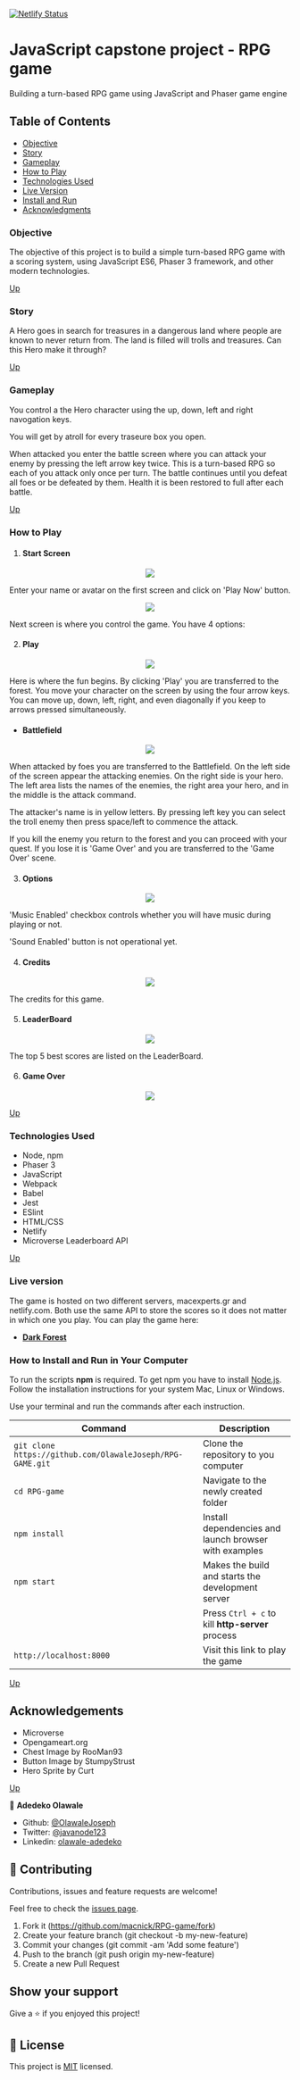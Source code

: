 [![Netlify Status](https://api.netlify.com/api/v1/badges/06f45e3a-b5b3-4e1b-9242-97a5b2ab2a6f/deploy-status)](https://app.netlify.com/sites/pensive-jepsen-64351b/deploys)

# JavaScript capstone project - RPG game

Building a turn-based RPG game using JavaScript and Phaser game engine

## Table of Contents

- [Objective](#Objective)
- [Story](#Story)
- [Gameplay](#Gameplay)
- [How to Play](#How-to-Play)
- [Technologies Used](#Technologies-Used)
- [Live Version](#Live-version)
- [Install and Run](#How-to-Install-and-Run-in-Your-Computer)
- [Acknowledgments](#Acknowledgments)

### Objective

The objective of this project is to build a simple turn-based RPG game with a scoring system, using JavaScript ES6, Phaser 3 framework, and other modern technologies.

[Up](#Table-of-Contents)

### Story

A Hero goes in search for treasures in a dangerous land where people are known to never return from. The land is filled will trolls and treasures. Can this Hero make it through?

[Up](#Table-of-Contents)

### Gameplay

You control a the Hero character using the up, down, left and right navogation keys. 

You will get by atroll for every traseure box you open.

When attacked you enter the battle screen where you can attack your enemy by pressing the left arrow key twice. This is a turn-based RPG so each of you attack only once per turn. The battle continues until you defeat all foes or be defeated by them. Health it is been restored to full after each battle.

[Up](#Table-of-Contents)

### How to Play

1. #### Start Screen

<p align="center">
<img src="screenshots/input.png">
</p>

Enter your name or avatar on the first screen and click on 'Play Now' button.

<p align="center">
<img src="screenshots/title.png">
</p>

Next screen is where you control the game. You have 4 options:

2. #### Play

<p align="center">
<img src="screenshots/world.png">
</p>

Here is where the fun begins. By clicking 'Play' you are transferred to the forest. You move your character on the screen by using the four arrow keys. You can move up, down, left, right, and even diagonally if you keep to arrows pressed simultaneously.

- #### Battlefield

<p align="center">
<img src="screenshots/battle.png">
</p>

When attacked by foes you are transferred to the Battlefield. On the left side of the screen appear the attacking enemies. On the right side is your hero. The left area lists the names of the enemies, the right area your hero, and in the middle is the attack command.

The attacker's name is in yellow letters. By pressing left key you can select the troll enemy then press space/left to commence the attack.

If you kill the enemy you return to the forest and you can proceed with your quest. If you lose it is 'Game Over' and you are transferred to the 'Game Over' scene.

3. #### Options

<p align="center">
<img src="screenshots/otions.png">
</p>

'Music Enabled' checkbox controls whether you will have music during playing or not.

'Sound Enabled' button is not operational yet.

4. #### Credits

<p align="center">
<img src="screenshots/credits.png">
</p>

The credits for this game.

5. #### LeaderBoard

<p align="center">
<img src="screenshots/rankings.png">
</p>

The top 5 best scores are listed on the LeaderBoard.

6. #### Game Over

<p align="center">
<img src="screenshots/game_over.png">
</p>

[Up](#Table-of-Contents)

### Technologies Used

- Node, npm
- Phaser 3
- JavaScript
- Webpack
- Babel
- Jest
- ESlint
- HTML/CSS
- Netlify
- Microverse Leaderboard API

[Up](#Table-of-Contents)

### Live version

The game is hosted on two different servers, macexperts.gr and netlify.com. Both use the same API to store the scores so it does not matter in which one you play. You can play the game here: 
- [**Dark Forest**](https://pensive-jepsen-64351b.netlify.app/)

### How to Install and Run in Your Computer

To run the scripts **npm** is required. To get npm you have to install [Node.js](https://nodejs.org). Follow the installation instructions for your system Mac, Linux or Windows.

Use your terminal and run the commands after each instruction.

| Command                                                   | Description                                           |
| ----------------------------------------------------------| ----------------------------------------------------- |
| `git clone https://github.com/OlawaleJoseph/RPG-GAME.git` | Clone the repository to you computer                  |
| `cd RPG-game`                                             | Navigate to the newly created folder                  |
| `npm install`                                             | Install dependencies and launch browser with examples |
| `npm start`                                               | Makes the build and starts the development server     |
|                                                           | Press `Ctrl + c` to kill **http-server** process      |
| `http://localhost:8000`                                   | Visit this link to play the game                      |

[Up](#Table-of-Contents)

## Acknowledgements

- Microverse
- Opengameart.org
- Chest Image by RooMan93
- Button Image by StumpyStrust
- Hero Sprite by Curt

[Up](#Table-of-Contents)

👤 **Adedeko Olawale**

- Github: [@OlawaleJoseph](https://github.com/OlawaleJoseph)
- Twitter: [@javanode123](https://twitter.com/javanode123)
- Linkedin: [olawale-adedeko](http://www.linkedin.com/in/olawale-adedeko)

## 🤝 Contributing

Contributions, issues and feature requests are welcome!

Feel free to check the [issues page](https://github.com/macnick/RPG-game/issues).

1. Fork it (https://github.com/macnick/RPG-game/fork)
2. Create your feature branch (git checkout -b my-new-feature)
3. Commit your changes (git commit -am 'Add some feature')
4. Push to the branch (git push origin my-new-feature)
5. Create a new Pull Request

## Show your support

Give a ⭐️ if you enjoyed this project!

## 📝 License

This project is [MIT](lic.url) licensed.
